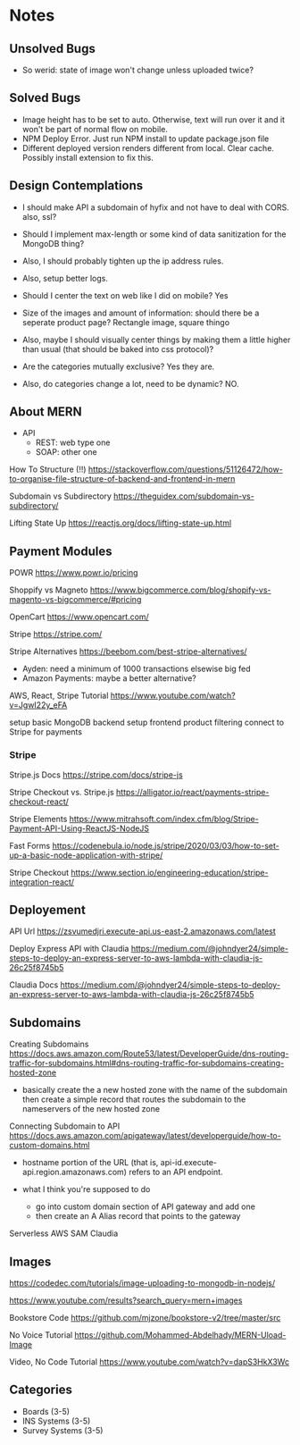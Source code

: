 # Notes

## Unsolved Bugs

- So werid: state of image won't change unless uploaded twice?

## Solved Bugs

- Image height has to be set to auto. Otherwise, text will run over it and it won't be part of normal flow on mobile.
- NPM Deploy Error. Just run NPM install to update package.json file
- Different deployed version renders different from local. Clear cache. Possibly install extension to fix this.

## Design Contemplations

- I should make API a subdomain of hyfix and not have to deal with CORS. also, ssl?
- Should I implement max-length or some kind of data sanitization for the MongoDB thing?
- Also, I should probably tighten up the ip address rules.
- Also, setup better logs.

- Should I center the text on web like I did on mobile? Yes
- Size of the images and amount of information: should there be a seperate product page?
Rectangle image, square thingo

- Also, maybe I should visually center things by making them a little higher than usual (that should be baked into css protocol)?
- Are the categories mutually exclusive? Yes they are.
- Also, do categories change a lot, need to be dynamic? NO.

## About MERN

- API
  - REST: web type one
  - SOAP: other one

How To Structure (!!)
<https://stackoverflow.com/questions/51126472/how-to-organise-file-structure-of-backend-and-frontend-in-mern>

Subdomain vs Subdirectory
<https://theguidex.com/subdomain-vs-subdirectory/>

Lifting State Up
<https://reactjs.org/docs/lifting-state-up.html>

## Payment Modules

POWR
<https://www.powr.io/pricing>

Shoppify vs Magneto
<https://www.bigcommerce.com/blog/shopify-vs-magento-vs-bigcommerce/#pricing>

OpenCart
<https://www.opencart.com/>

Stripe
<https://stripe.com/>

Stripe Alternatives
<https://beebom.com/best-stripe-alternatives/>

- Ayden: need a minimum of 1000 transactions elsewise big fed
- Amazon Payments: maybe a better alternative?

AWS, React, Stripe Tutorial
<https://www.youtube.com/watch?v=JgwI22y_eFA>

setup basic MongoDB backend
setup frontend product filtering
connect to Stripe for payments

### Stripe

Stripe.js Docs
<https://stripe.com/docs/stripe-js>

Stripe Checkout vs. Stripe.js
<https://alligator.io/react/payments-stripe-checkout-react/>

Stripe Elements
<https://www.mitrahsoft.com/index.cfm/blog/Stripe-Payment-API-Using-ReactJS-NodeJS>

Fast Forms
<https://codenebula.io/node.js/stripe/2020/03/03/how-to-set-up-a-basic-node-application-with-stripe/>

Stripe Checkout
<https://www.section.io/engineering-education/stripe-integration-react/>

## Deployement

API Url
<https://zsvumedjri.execute-api.us-east-2.amazonaws.com/latest>

Deploy Express API with Claudia
<https://medium.com/@johndyer24/simple-steps-to-deploy-an-express-server-to-aws-lambda-with-claudia-js-26c25f8745b5>

Claudia Docs
<https://medium.com/@johndyer24/simple-steps-to-deploy-an-express-server-to-aws-lambda-with-claudia-js-26c25f8745b5>

## Subdomains

Creating Subdomains
<https://docs.aws.amazon.com/Route53/latest/DeveloperGuide/dns-routing-traffic-for-subdomains.html#dns-routing-traffic-for-subdomains-creating-hosted-zone>

- basically create the a new hosted zone with the name of the subdomain
then create a simple record that routes the subdomain to the nameservers
of the new hosted zone

Connecting Subdomain to API
<https://docs.aws.amazon.com/apigateway/latest/developerguide/how-to-custom-domains.html>

- hostname portion of the URL (that is, api-id.execute-api.region.amazonaws.com) refers to an API endpoint.

- what I think you're supposed to do
  - go into custom domain section of API gateway and add one
  - then create an A Alias record that points to the gateway

Serverless
AWS SAM
Claudia

## Images

<https://codedec.com/tutorials/image-uploading-to-mongodb-in-nodejs/>

<https://www.youtube.com/results?search_query=mern+images>

Bookstore Code
<https://github.com/mjzone/bookstore-v2/tree/master/src>

No Voice Tutorial
<https://github.com/Mohammed-Abdelhady/MERN-Uload-Image>

Video, No Code Tutorial
<https://www.youtube.com/watch?v=dapS3HkX3Wc>

## Categories

- Boards (3-5)
- INS Systems (3-5)
- Survey Systems (3-5)